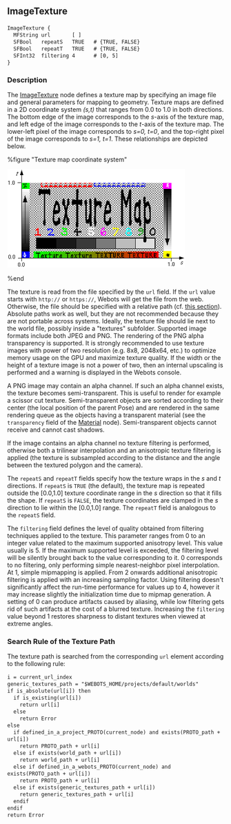 ## ImageTexture

```
ImageTexture {
  MFString url       [ ]
  SFBool   repeatS   TRUE   # {TRUE, FALSE}
  SFBool   repeatT   TRUE   # {TRUE, FALSE}
  SFInt32  filtering 4      # [0, 5]
}
```

### Description

The [ImageTexture](#imagetexture) node defines a texture map by specifying an image file and general parameters for mapping to geometry.
Texture maps are defined in a 2D coordinate system *(s,t)* that ranges from 0.0 to 1.0 in both directions.
The bottom edge of the image corresponds to the *s*-axis of the texture map, and left edge of the image corresponds to the *t*-axis of the texture map.
The lower-left pixel of the image corresponds to *s=0, t=0*, and the top-right pixel of the image corresponds to *s=1, t=1*.
These relationships are depicted below.

%figure "Texture map coordinate system"

![image_texture.png](images/image_texture.png)

%end

The texture is read from the file specified by the `url` field.
If the `url` value starts with `http://` or `https://`, Webots will get the file from the web.
Otherwise, the file should be specified with a relative path (cf. [this section](#search-rule-of-the-texture-path)).
Absolute paths work as well, but they are not recommended because they are not portable across systems.
Ideally, the texture file should lie next to the world file, possibly inside a "textures" subfolder.
Supported image formats include both JPEG and PNG.
The rendering of the PNG alpha transparency is supported.
It is strongly recommended to use texture images with power of two resolution (e.g. 8x8, 2048x64, etc.) to optimize memory usage on the GPU and maximize texture quality.
If the width or the height of a texture image is not a power of two, then an internal upscaling is performed and a warning is displayed in the Webots console.

A PNG image may contain an alpha channel.
If such an alpha channel exists, the texture becomes semi-transparent.
This is useful to render for example a scissor cut texture.
Semi-transparent objects are sorted according to their center (the local position of the parent Pose) and are rendered in the same rendering queue as the objects having a transparent material (see the `transparency` field of the [Material](material.md) node).
Semi-transparent objects cannot receive and cannot cast shadows.

If the image contains an alpha channel no texture filtering is performed, otherwise both a trilinear interpolation and an anisotropic texture filtering is applied (the texture is subsampled according to the distance and the angle between the textured polygon and the camera).

The `repeatS` and `repeatT` fields specify how the texture wraps in the *s* and *t* directions.
If `repeatS` is `TRUE` (the default), the texture map is repeated outside the [0.0,1.0] texture coordinate range in the *s* direction so that it fills the shape.
If `repeatS` is `FALSE`, the texture coordinates are clamped in the *s* direction to lie within the [0.0,1.0] range.
The `repeatT` field is analogous to the `repeatS` field.

The `filtering` field defines the level of quality obtained from filtering techniques applied to the texture.
This parameter ranges from 0 to an integer value related to the maximum supported anisotropy level.
This value usually is 5.
If the maximum supported level is exceeded, the filtering level will be silently brought back to the value corresponding to it.
0 corresponds to no filtering, only performing simple nearest-neighbor pixel interpolation.
At 1, simple mipmapping is applied.
From 2 onwards additional anisotropic filtering is applied with an increasing sampling factor.
Using filtering doesn't significantly affect the run-time performance for values up to 4, however it may increase slightly the initialization time due to mipmap generation.
A setting of 0 can produce artifacts caused by aliasing, while low filtering gets rid of such artifacts at the cost of a blurred texture.
Increasing the `filtering` value beyond 1 restores sharpness to distant textures when viewed at extreme angles.

### Search Rule of the Texture Path

The texture path is searched from the corresponding `url` element according to the following rule:

```
i = current_url_index
generic_textures_path = "$WEBOTS_HOME/projects/default/worlds"
if is_absolute(url[i]) then
  if is_existing(url[i])
    return url[i]
  else
    return Error
else
  if defined_in_a_project_PROTO(current_node) and exists(PROTO_path + url[i])
    return PROTO_path + url[i]
  else if exists(world_path + url[i])
    return world_path + url[i]
  else if defined_in_a_webots_PROTO(current_node) and exists(PROTO_path + url[i])
    return PROTO_path + url[i]
  else if exists(generic_textures_path + url[i])
    return generic_textures_path + url[i]
  endif
endif
return Error
```
